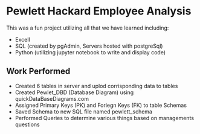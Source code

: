 # Pewlett Hackard Employee Analysis
This was a fun project utilizing all that we have learned including:
* Excell
* SQL (created by pgAdmin, Servers hosted with postgreSql)
* Python (utilizing jupyter notebook to write and display code)
## Work Performed
* Created 6 tables in server and uplod corrisponding data to tables
* Created Pewlet_DBD (Database Diagram) using quickDataBaseDiagrams.com
* Assigned Primary Keys (PK) and Foriegn Keys (FK) to table Schemas
* Saved Schema to new SQL file named pewlett_schema
* Performed Queries to determine various things based on managements questions  